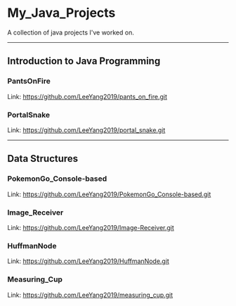 # My_Java_Projects
A collection of java projects I've worked on.
<hr>

## Introduction to Java Programming

### PantsOnFire

Link: https://github.com/LeeYang2019/pants_on_fire.git

### PortalSnake

Link: https://github.com/LeeYang2019/portal_snake.git
<hr>

## Data Structures

### PokemonGo_Console-based

Link: https://github.com/LeeYang2019/PokemonGo_Console-based.git

### Image_Receiver

Link: https://github.com/LeeYang2019/Image-Receiver.git 

### HuffmanNode

Link: https://github.com/LeeYang2019/HuffmanNode.git

### Measuring_Cup

Link: https://github.com/LeeYang2019/measuring_cup.git
